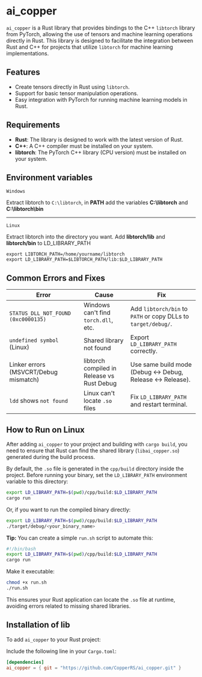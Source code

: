 # ai_copper

`ai_copper` is a Rust library that provides bindings to the C++ `libtorch` library from PyTorch, allowing the use of tensors and machine learning operations directly in Rust. This library is designed to facilitate the integration between Rust and C++ for projects that utilize `libtorch` for machine learning implementations.

## Features

- Create tensors directly in Rust using `libtorch`.
- Support for basic tensor manipulation operations.
- Easy integration with PyTorch for running machine learning models in Rust.

## Requirements

- **Rust**: The library is designed to work with the latest version of Rust.
- **C++**: A C++ compiler must be installed on your system.
- **libtorch**: The PyTorch C++ library (CPU version) must be installed on your system.

## Environment variables

`Windows`

Extract libtorch to `C:\libtorch`, in **PATH** add the variables **C:\libtorch** and **C:\libtorch\bin**

---

`Linux`

Extract libtorch into the directory you want.
Add **libtorch/lib** and **libtorch/bin** to LD_LIBRARY_PATH

```
export LIBTORCH_PATH=/home/yourname/libtorch
export LD_LIBRARY_PATH=$LIBTORCH_PATH/lib:$LD_LIBRARY_PATH
```

## Common Errors and Fixes

| Error                                 | Cause                                      | Fix                                                           |
| ------------------------------------- | ------------------------------------------ | ------------------------------------------------------------- |
| `STATUS_DLL_NOT_FOUND (0xc0000135)`   | Windows can't find `torch.dll`, etc.       | Add `libtorch/bin` to `PATH` or copy DLLs to `target/debug/`. |
| `undefined symbol` (Linux)            | Shared library not found                   | Export `LD_LIBRARY_PATH` correctly.                           |
| Linker errors (MSVCRT/Debug mismatch) | libtorch compiled in Release vs Rust Debug | Use same build mode (Debug ↔ Debug, Release ↔ Release).       |
| `ldd` shows `not found`               | Linux can't locate `.so` files             | Fix `LD_LIBRARY_PATH` and restart terminal.                   |

## How to Run on Linux

After adding `ai_copper` to your project and building with `cargo build`, you need to ensure that Rust can find the shared library (`libai_copper.so`) generated during the build process.

By default, the `.so` file is generated in the `cpp/build` directory inside the project. Before running your binary, set the `LD_LIBRARY_PATH` environment variable to this directory:

```bash
export LD_LIBRARY_PATH=$(pwd)/cpp/build:$LD_LIBRARY_PATH
cargo run
```

Or, if you want to run the compiled binary directly:

```bash
export LD_LIBRARY_PATH=$(pwd)/cpp/build:$LD_LIBRARY_PATH
./target/debug/<your_binary_name>
```

**Tip:** You can create a simple `run.sh` script to automate this:

```bash
#!/bin/bash
export LD_LIBRARY_PATH=$(pwd)/cpp/build:$LD_LIBRARY_PATH
cargo run
```

Make it executable:

```bash
chmod +x run.sh
./run.sh
```

This ensures your Rust application can locate the `.so` file at runtime, avoiding errors related to missing shared libraries.


## Installation of lib

To add `ai_copper` to your Rust project:

Include the following line in your `Cargo.toml`:

```toml
[dependencies]
ai_copper = { git = "https://github.com/CopperRS/ai_copper.git" }
```